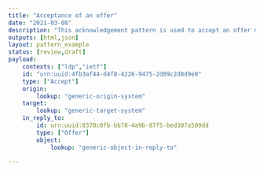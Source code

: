 ```yaml
---
title: "Acceptance of an offer"
date: "2021-03-08"
description: "This acknowledgement pattern is used to accept an offer made in a previous notification."
outputs: [html,json]
layout: pattern_example
status: [review,draft]
payload:
    contexts: ["ldp","ietf"]
    id: "urn:uuid:4fb3af44-d4f8-4226-9475-2d09c2d8d9e0"
    type: ["Accept"]
    origin:
        lookup: "generic-origin-system"
    target:
        lookup: "generic-target-system"
    in_reply_to:
        id: urn:uuid:0370c0fb-bb78-4a9b-87f5-bed307a509dd
        type: ["Offer"]
        object: 
            lookup: "generic-object-in-reply-to"

---
```


